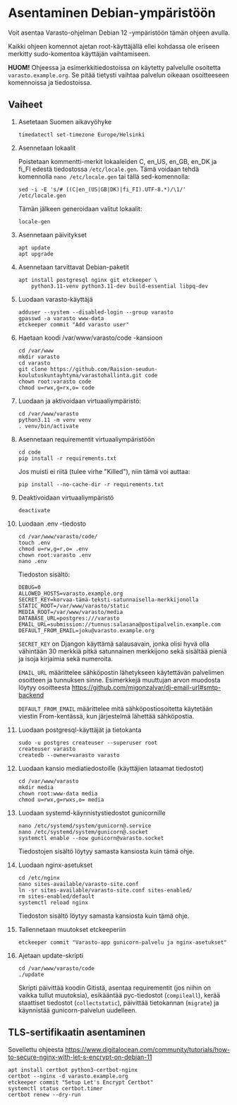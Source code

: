 # Asentaminen Debian-ympäristöön

Voit asentaa Varasto-ohjelman Debian 12 -ympäristöön tämän ohjeen
avulla.

Kaikki ohjeen komennot ajetan root-käyttäjällä ellei kohdassa ole
eriseen merkitty sudo-komentoa käyttäjän vaihtamiseen.

**HUOM!** Ohjeessa ja esimerkkitiedostoissa on käytetty palvelulle
osoitetta `varasto.example.org`.  Se pitää tietysti vaihtaa palvelun
oikeaan osoitteeseen komennoissa ja tiedostoissa.

## Vaiheet

 1. Asetetaan Suomen aikavyöhyke

        timedatectl set-timezone Europe/Helsinki

 2. Asennetaan lokaalit

    Poistetaan kommentti-merkit lokaaleiden C, en_US, en_GB, en_DK ja
    fi_FI edestä tiedostossa `/etc/locale.gen`.  Tämä voidaan tehdä
    komennolla `nano /etc/locale.gen` tai tällä sed-komennolla:

        sed -i -E 's/# ((C|en_(US|GB|DK)|fi_FI).UTF-8.*)/\1/' /etc/locale.gen

    Tämän jälkeen generoidaan valitut lokaalit:

        locale-gen

 3. Asennetaan päivitykset

        apt update
        apt upgrade

 4. Asennetaan tarvittavat Debian-paketit

        apt install postgresql nginx git etckeeper \
            python3.11-venv python3.11-dev build-essential libpq-dev

 5. Luodaan varasto-käyttäjä

        adduser --system --disabled-login --group varasto
        gpasswd -a varasto www-data
        etckeeper commit "Add varasto user"

 6. Haetaan koodi /var/www/varasto/code -kansioon

        cd /var/www
        mkdir varasto
        cd varasto
        git clone https://github.com/Raision-seudun-koulutuskuntayhtyma/varastohallinta.git code
        chown root:varasto code
        chmod u=rwx,g=rx,o= code

 7. Luodaan ja aktivoidaan virtuaaliympäristö:

        cd /var/www/varasto
        python3.11 -m venv venv
        . venv/bin/activate

 8. Asennetaan requirementit virtuaaliympäristöön

        cd code
        pip install -r requirements.txt

    Jos muisti ei riitä (tulee virhe "Killed"), niin tämä voi auttaa:

        pip install --no-cache-dir -r requirements.txt

 9. Deaktivoidaan virtuaaliympäristö

        deactivate

10. Luodaan .env -tiedosto

        cd /var/www/varasto/code/
        touch .env
        chmod u=rw,g=r,o= .env
        chown root:varasto .env
        nano .env

    Tiedoston sisältö:

        DEBUG=0
        ALLOWED_HOSTS=varasto.example.org
        SECRET_KEY=korvaa-tämä-teksti-satunnaisella-merkkijonolla
        STATIC_ROOT=/var/www/varasto/static
        MEDIA_ROOT=/var/www/varasto/media
        DATABASE_URL=postgres:///varasto
        EMAIL_URL=submission://tunnus:salasana@postipalvelin.example.com
        DEFAULT_FROM_EMAIL=joku@varasto.example.org

    `SECRET_KEY` on Djangon käyttämä salausavain, jonka olisi hyvä olla
    vähintään 30 merkkiä pitkä satunnainen merkkijono sekä sisältää
    pieniä ja isoja kirjaimia sekä numeroita.

    `EMAIL_URL` määrittelee sähköpostin lähetykseen käytettävän palvelimen
    osoitteen ja tunnuksen sinne.  Esimerkkejä muuttujan arvon muodosta
    löytyy osoitteesta
    https://github.com/migonzalvar/dj-email-url#smtp-backend

    `DEFAULT_FROM_EMAIL` määrittelee mitä sähköpostiosoitetta käytetään
    viestin From-kentässä, kun järjestelmä lähettää sähköpostia.

11. Luodaan postgresql-käyttäjät ja tietokanta

        sudo -u postgres createuser --superuser root
        createuser varasto
        createdb --owner=varasto varasto

12. Luodaan kansio mediatiedostoille (käyttäjien lataamat tiedostot)

        cd /var/www/varasto
        mkdir media
        chown root:www-data media
        chmod u=rwx,g=rwxs,o= media

13. Luodaan systemd-käynnistystiedostot gunicornille

        nano /etc/systemd/system/gunicorn@.service
        nano /etc/systemd/system/gunicorn@.socket
        systemctl enable --now gunicorn@varasto.socket

    Tiedostojen sisältö löytyy samasta kansiosta kuin tämä ohje.

14. Luodaan nginx-asetukset

        cd /etc/nginx
        nano sites-available/varasto-site.conf
        ln -sr sites-available/varasto-site.conf sites-enabled/
        rm sites-enabled/default
        systemctl reload nginx

    Tiedoston sisältö löytyy samasta kansiosta kuin tämä ohje.

15. Tallennetaan muutokset etckeeperiin

        etckeeper commit "Varasto-app gunicorn-palvelu ja nginx-asetukset"

16. Ajetaan update-skripti

        cd /var/www/varasto/code
        ./update

    Skripti päivittää koodin Gitistä, asentaa requirementit (jos niihin
    on vaikka tullut muutoksia), esikääntää pyc-tiedostot
    (`compileall`), kerää staattiset tiedostot (`collectstatic`),
    päivittää tietokannan (`migrate`) ja käynnistää gunicorn-palvelun
    uudelleen.


## TLS-sertifikaatin asentaminen

Sovellettu ohjeesta
https://www.digitalocean.com/community/tutorials/how-to-secure-nginx-with-let-s-encrypt-on-debian-11

    apt install certbot python3-certbot-nginx
    certbot --nginx -d varasto.example.org
    etckeeper commit "Setup Let's Encrypt Certbot"
    systemctl status certbot.timer
    certbot renew --dry-run
